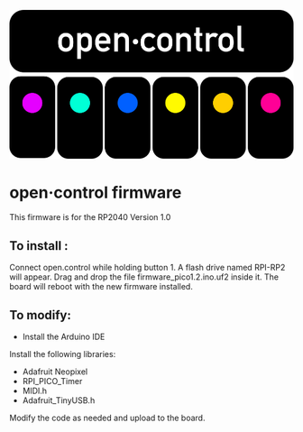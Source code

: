 ![open.control](https://github.com/KBLiveSolutions/open.control/blob/main/assets/images/logo_big.png)


# open·control firmware

This firmware is for the RP2040
Version 1.0

## To install :

Connect open.control while holding button 1.
A flash drive named RPI-RP2 will appear.
Drag and drop the file firmware_pico1.2.ino.uf2 inside it. The board will reboot with the new firmware installed.

## To modify:
- Install the Arduino IDE

Install the following libraries:
- Adafruit Neopixel 
- RPI_PICO_Timer
- MIDI.h
- Adafruit_TinyUSB.h

Modify the code as needed and upload to the board.




